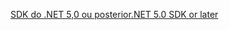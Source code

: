 [<span data-ttu-id="7c75d-101">SDK do .NET 5,0 ou posterior</span><span class="sxs-lookup"><span data-stu-id="7c75d-101">.NET 5.0 SDK or later</span></span>](https://dotnet.microsoft.com/download/dotnet/5.0)
